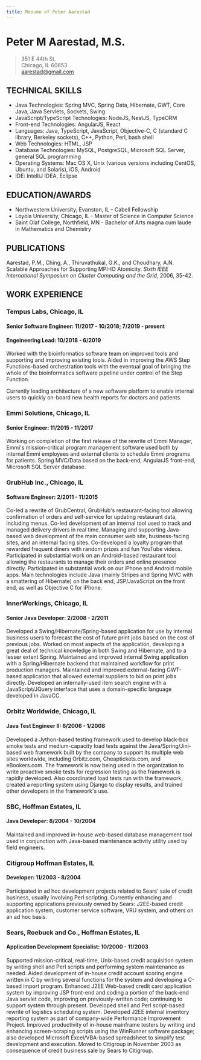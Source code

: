 ```yaml
---
title: Resume of Peter Aarestad
---
```


# Peter M Aarestad, M.S.
> 351 E 44th St.  
> Chicago, IL 60653  
> aarestad@gmail.com

## TECHNICAL SKILLS

* Java Technologies: Spring MVC, Spring Data, Hibernate, GWT, Core Java, Java Servlets, Sockets, Swing
* JavaScript/TypeScript Technologies: NodeJS, NestJS, TypeORM
* Front-end Technologies: AngularJS, React
* Languages: Java, TypeScript, JavaScript, Objective-C, C (standard C library, Berkeley sockets), C++, Python, Perl, bash shell
* Web Technologies: HTML, JSP
* Database Technologies: MySQL, PostgreSQL, Microsoft SQL Server, general SQL programming
* Operating Systems: Mac OS X, Unix (various versions including CentOS, Ubuntu, and Solaris), iOS, Android
* IDE: IntelliJ IDEA, Eclipse

## EDUCATION/AWARDS

* Northwestern University, Evanston, IL - Cabell Fellowship
* Loyola University, Chicago, IL - Master of Science in Computer Science
* Saint Olaf College, Northfield, MN - Bachelor of Arts magna cum laude in Mathematics and Chemistry

## PUBLICATIONS

Aarestad, P.M., Ching, A., Thiruvathukal, G.K., and Choudhary, A.N.
Scalable Approaches for Supporting MPI-IO Atomicity. _Sixth IEEE International Symposium
on Cluster Computing and the Grid_, 2006, 35-42.

## WORK EXPERIENCE

### Tempus Labs, Chicago, IL
#### Senior Software Engineer: 11/2017 - 10/2018; 7/2019 - present
#### Engeineering Lead: 10/2018 - 6/2019

Worked with the bioinformatics software team on improved tools and supporting and improving existing tools. Aided in improving the AWS Step Functions-based orchestration tools with the eventual goal of bringing the whole of the bioinformatics software pipeline under control of the Step Function.

Currently leading architecture of a new software platform to enable internal users to quickly on-board new health reports for doctors and patients.

### Emmi Solutions, Chicago, IL
#### Senior Engineer: 11/2015 - 11/2017

Working on completion of the first release of the rewrite of Emmi Manager, Emmi's mission-critical program management software used both by internal Emmi employees and external clients to schedule Emmi programs for patients. Spring MVC/Data based on the back-end, AngularJS front-end, Microsoft SQL Server database.

### GrubHub Inc.,  Chicago, IL
#### Software Engineer: 2/2011 - 11/2015

Co-led a rewrite of GrubCentral, GrubHub's restaurant-facing tool allowing confirmation of orders and self-service for updating restaurant data, including menus. Co-led development of an internal tool used to track and managed delivery drivers in real time. Managing and supporting Java-based web development of the main consumer web site, business-facing sites, and an internal facing sites. Co-developed a loyalty program that rewarded frequent diners with random prizes and fun YouTube videos. Participated in substantial work on an Android-based restaurant tool allowing the restaurants to manage their orders and online presence directly. Participated in substantial work on our iPhone and Android mobile apps. Main technologies include Java (mainly Stripes and Spring MVC with a smattering of Hibernate) on the back end, JSP/JavaScript on the front end, as well as Objective C for iPhone.

### InnerWorkings, Chicago, IL
#### Senior Java Developer: 2/2008 - 2/2011

Developed a Swing/Hibernate/Spring-based application for use by internal business users to forecast the cost of future print jobs based on the cost of previous jobs. Worked on most aspects of the application, developing a great deal of technical knowledge in both Swing and Hibernate, and to a lesser extent Spring. Maintained and improved internal Swing application with a Spring/Hibernate backend that maintained workflow for print production managers. Maintained and improved external-facing GWT-based application that allowed external suppliers to bid on print jobs directly. Developed an internally-used item search engine with a JavaScript/JQuery interface that uses a domain-specific language developed in JavaCC.

### Orbitz Worldwide, Chicago, IL
#### Java Test Engineer II: 6/2006 - 1/2008

Developed a Jython-based testing framework used to develop black-box smoke tests and medium-capacity load tests against the Java/Spring/Jini-based web framework built by the company to support its multiple web sites worldwide, including Orbitz.com, Cheaptickets.com, and eBookers.com. The framework is now being used in the organization to write proactive smoke tests for regression testing as the framework is rapidly developed. Also coordinated load tests run with the framework, created a reporting system using Django to display results, and trained other developers in the framework's use.

### SBC, Hoffman Estates, IL
#### Java Developer: 8/2004 - 10/2004

Maintained and improved in-house web-based database management tool used in conjunction with Java-based maintenance activity utility used by field engineers.

### Citigroup Hoffman Estates, IL
#### Developer: 11/2003 - 8/2004

Participated in ad hoc development projects related to Sears' sale of credit business, usually involving Perl scripting. Currently enhancing and supporting applications previously owned by Sears: J2EE-based credit application system, customer service software, VRU system, and others on an ad hoc basis.


### Sears, Roebuck and Co., Hoffman Estates, IL
#### Application Development Specialist: 10/2000 - 11/2003

Supported mission-critical, real-time, Unix-based credit acquisition system by writing shell and Perl scripts and performing system maintenance as needed. Aided development of in-house credit account scoring engine written in C by writing several functions for the system and developing a C-based import program. Enhanced J2EE Web-based credit card application system by improving JSP front-end and coding a portion of the back-end Java servlet code, improving on previously-written code; continuing to support system through present. Developed shell and Perl script-based rewrite of logistics scheduling system. Developed J2EE internal inventory reporting system as part of company-wide Performance Improvement Project. Improved productivity of in-house mainframe testers by writing and enhancing screen-scraping scripts using the WinRunner software package; also developed Microsoft Excel/VBA-based spreadsheet to simplify test development and execution. Moved to Citigroup in November 2003 as consequence of credit business sale by Sears to Citigroup.
